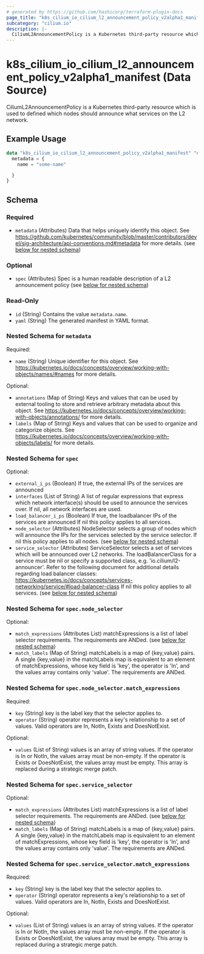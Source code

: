 ```yaml
---
# generated by https://github.com/hashicorp/terraform-plugin-docs
page_title: "k8s_cilium_io_cilium_l2_announcement_policy_v2alpha1_manifest Data Source - terraform-provider-k8s"
subcategory: "cilium.io"
description: |-
  CiliumL2AnnouncementPolicy is a Kubernetes third-party resource which is used to defined which nodes should announce what services on the L2 network.
---
```


# k8s_cilium_io_cilium_l2_announcement_policy_v2alpha1_manifest (Data Source)

CiliumL2AnnouncementPolicy is a Kubernetes third-party resource which is used to defined which nodes should announce what services on the L2 network.

## Example Usage

```terraform
data "k8s_cilium_io_cilium_l2_announcement_policy_v2alpha1_manifest" "example" {
  metadata = {
    name = "some-name"

  }
}
```

<!-- schema generated by tfplugindocs -->
## Schema

### Required

- `metadata` (Attributes) Data that helps uniquely identify this object. See https://github.com/kubernetes/community/blob/master/contributors/devel/sig-architecture/api-conventions.md#metadata for more details. (see [below for nested schema](#nestedatt--metadata))

### Optional

- `spec` (Attributes) Spec is a human readable description of a L2 announcement policy (see [below for nested schema](#nestedatt--spec))

### Read-Only

- `id` (String) Contains the value `metadata.name`.
- `yaml` (String) The generated manifest in YAML format.

<a id="nestedatt--metadata"></a>
### Nested Schema for `metadata`

Required:

- `name` (String) Unique identifier for this object. See https://kubernetes.io/docs/concepts/overview/working-with-objects/names/#names for more details.

Optional:

- `annotations` (Map of String) Keys and values that can be used by external tooling to store and retrieve arbitrary metadata about this object. See https://kubernetes.io/docs/concepts/overview/working-with-objects/annotations/ for more details.
- `labels` (Map of String) Keys and values that can be used to organize and categorize objects. See https://kubernetes.io/docs/concepts/overview/working-with-objects/labels/ for more details.


<a id="nestedatt--spec"></a>
### Nested Schema for `spec`

Optional:

- `external_i_ps` (Boolean) If true, the external IPs of the services are announced
- `interfaces` (List of String) A list of regular expressions that express which network interface(s) should be used to announce the services over. If nil, all network interfaces are used.
- `load_balancer_i_ps` (Boolean) If true, the loadbalancer IPs of the services are announced  If nil this policy applies to all services.
- `node_selector` (Attributes) NodeSelector selects a group of nodes which will announce the IPs for the services selected by the service selector.  If nil this policy applies to all nodes. (see [below for nested schema](#nestedatt--spec--node_selector))
- `service_selector` (Attributes) ServiceSelector selects a set of services which will be announced over L2 networks. The loadBalancerClass for a service must be nil or specify a supported class, e.g. 'io.cilium/l2-announcer'. Refer to the following document for additional details regarding load balancer classes:  https://kubernetes.io/docs/concepts/services-networking/service/#load-balancer-class  If nil this policy applies to all services. (see [below for nested schema](#nestedatt--spec--service_selector))

<a id="nestedatt--spec--node_selector"></a>
### Nested Schema for `spec.node_selector`

Optional:

- `match_expressions` (Attributes List) matchExpressions is a list of label selector requirements. The requirements are ANDed. (see [below for nested schema](#nestedatt--spec--node_selector--match_expressions))
- `match_labels` (Map of String) matchLabels is a map of {key,value} pairs. A single {key,value} in the matchLabels map is equivalent to an element of matchExpressions, whose key field is 'key', the operator is 'In', and the values array contains only 'value'. The requirements are ANDed.

<a id="nestedatt--spec--node_selector--match_expressions"></a>
### Nested Schema for `spec.node_selector.match_expressions`

Required:

- `key` (String) key is the label key that the selector applies to.
- `operator` (String) operator represents a key's relationship to a set of values. Valid operators are In, NotIn, Exists and DoesNotExist.

Optional:

- `values` (List of String) values is an array of string values. If the operator is In or NotIn, the values array must be non-empty. If the operator is Exists or DoesNotExist, the values array must be empty. This array is replaced during a strategic merge patch.



<a id="nestedatt--spec--service_selector"></a>
### Nested Schema for `spec.service_selector`

Optional:

- `match_expressions` (Attributes List) matchExpressions is a list of label selector requirements. The requirements are ANDed. (see [below for nested schema](#nestedatt--spec--service_selector--match_expressions))
- `match_labels` (Map of String) matchLabels is a map of {key,value} pairs. A single {key,value} in the matchLabels map is equivalent to an element of matchExpressions, whose key field is 'key', the operator is 'In', and the values array contains only 'value'. The requirements are ANDed.

<a id="nestedatt--spec--service_selector--match_expressions"></a>
### Nested Schema for `spec.service_selector.match_expressions`

Required:

- `key` (String) key is the label key that the selector applies to.
- `operator` (String) operator represents a key's relationship to a set of values. Valid operators are In, NotIn, Exists and DoesNotExist.

Optional:

- `values` (List of String) values is an array of string values. If the operator is In or NotIn, the values array must be non-empty. If the operator is Exists or DoesNotExist, the values array must be empty. This array is replaced during a strategic merge patch.

